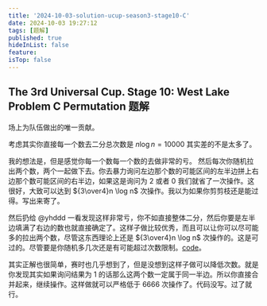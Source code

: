 ```yaml
---
title: '2024-10-03-solution-ucup-season3-stage10-C'
date: 2024-10-03 19:27:12
tags: [题解]
published: true
hideInList: false
feature: 
isTop: false
---
```

## The 3rd Universal Cup. Stage 10: West Lake Problem C Permutation 题解

场上为队伍做出的唯一贡献。

考虑其实你直接每一个数去二分总次数是 $n\log n = 10000$ 其实差的不是太多了。

我的想法是，但是感觉你每一个数每一个数的去做非常的亏。 然后每次你随机拉出两个数，两个一起做下去。你去暴力询问左边那个数的可能区间的左半边拼上右边那个数可能区间的右半边，如果这是询问为 $2$ 或者 $0$ 我们就省了一次操作。这很好，大致可以达到 ${3\over4}n \log n$ 次操作。我以为如果你剪剪枝还是能过得。写出来寄了。

然后扔给 @yhddd 一看发现这样非常亏，你不如直接整体二分，然后你要是左半边填满了右边的数也就直接确定了。这样子做比较优秀，而且可以让你可以尽可能多的拉出两个数，尽管这东西理论上还是 ${3\over4}n \log n$ 次操作的。这是可过的。尽管要是你随机多几次还是有可能超过次数限制。[code](https://contest.ucup.ac/submission/597218)。

其实正解也很简单，赛时也几乎想到了，但是没想到这样子做可以降低次数。就是你发现其实如果询问结果为 $1$ 的话那么这两个数一定属于同一半边。所以你直接合并起来，继续操作。这样做就可以严格低于 $6666$ 次操作了。代码没写。过了就行。 